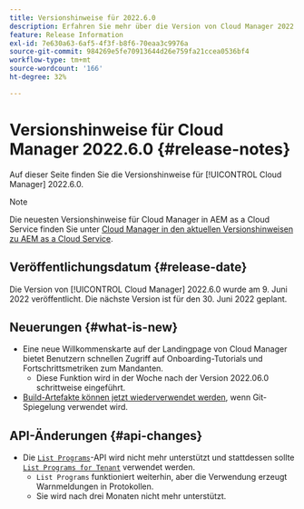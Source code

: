 ```yaml
---
title: Versionshinweise für 2022.6.0
description: Erfahren Sie mehr über die Version von Cloud Manager 2022.6.0.
feature: Release Information
exl-id: 7e630a63-6af5-4f3f-b8f6-70eaa3c9976a
source-git-commit: 984269e5fe70913644d26e759fa21ccea0536bf4
workflow-type: tm+mt
source-wordcount: '166'
ht-degree: 32%

---
```


# Versionshinweise für Cloud Manager 2022.6.0 {#release-notes}

Auf dieser Seite finden Sie die Versionshinweise für [!UICONTROL Cloud Manager] 2022.6.0.

>[!NOTE]
>
>Die neuesten Versionshinweise für Cloud Manager in AEM as a Cloud Service finden Sie unter [Cloud Manager in den aktuellen Versionshinweisen zu AEM as a Cloud Service](https://experienceleague.adobe.com/en/docs/experience-manager-cloud-service/content/release-notes/cloud-manager/current).

## Veröffentlichungsdatum {#release-date}

Die Version von [!UICONTROL Cloud Manager] 2022.6.0 wurde am 9. Juni 2022 veröffentlicht. Die nächste Version ist für den 30. Juni 2022 geplant.

## Neuerungen {#what-is-new}

* Eine neue Willkommenskarte auf der Landingpage von Cloud Manager bietet Benutzern schnellen Zugriff auf Onboarding-Tutorials und Fortschrittsmetriken zum Mandanten.
   * Diese Funktion wird in der Woche nach der Version 2022.06.0 schrittweise eingeführt.
* [Build-Artefakte können jetzt wiederverwendet werden](/help/getting-started/project-setup.md#build-artifact-reuse), wenn Git-Spiegelung verwendet wird.

## API-Änderungen {#api-changes}

* Die [`List Programs`](https://developer.adobe.com/experience-cloud/cloud-manager/reference/api/#operation/getPrograms)-API wird nicht mehr unterstützt und stattdessen sollte [`List Programs for Tenant`](https://developer.adobe.com/experience-cloud/cloud-manager/reference/api/#operation/getProgramsForTenant) verwendet werden.
   * `List Programs` funktioniert weiterhin, aber die Verwendung erzeugt Warnmeldungen in Protokollen.
   * Sie wird nach drei Monaten nicht mehr unterstützt.
